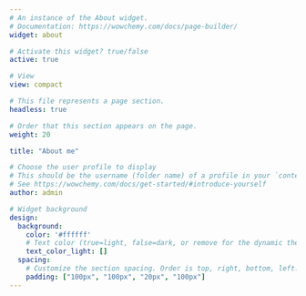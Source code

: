 ```yaml
---
# An instance of the About widget.
# Documentation: https://wowchemy.com/docs/page-builder/
widget: about

# Activate this widget? true/false
active: true

# View
view: compact

# This file represents a page section.
headless: true

# Order that this section appears on the page.
weight: 20

title: "About me"

# Choose the user profile to display
# This should be the username (folder name) of a profile in your `content/authors/` folder.
# See https://wowchemy.com/docs/get-started/#introduce-yourself
author: admin

# Widget background
design:
  background:
    color: '#ffffff'
    # Text color (true=light, false=dark, or remove for the dynamic theme color). 
    text_color_light: []  
  spacing:
    # Customize the section spacing. Order is top, right, bottom, left.
    padding: ["100px", "100px", "20px", "100px"]
---
```

